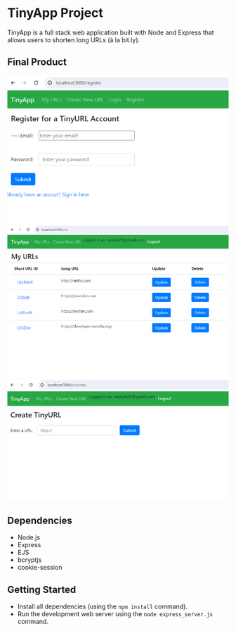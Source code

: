 # TinyApp Project

TinyApp is a full stack web application built with Node and Express that allows users to shorten long URLs (à la bit.ly).

## Final Product

!["Registration Page"](https://github.com/Mekyle28/tinyapp/blob/master/docs/RegistrationPage.png?raw=true)
!["Users Url collection"](https://github.com/Mekyle28/tinyapp/blob/master/docs/URLsPage.png?raw=true)
!["Create new tinyUrl"](https://github.com/Mekyle28/tinyapp/blob/master/docs/createTintUrl.png?raw=true)

## Dependencies

- Node.js
- Express
- EJS
- bcryptjs
- cookie-session

## Getting Started

- Install all dependencies (using the `npm install` command).
- Run the development web server using the `node express_server.js` command.
